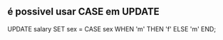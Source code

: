 

## é possivel usar CASE em UPDATE

UPDATE salary
SET
    sex = CASE sex
        WHEN 'm' THEN 'f'
        ELSE 'm'
    END;